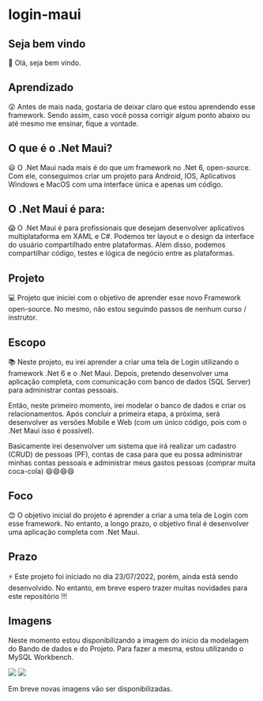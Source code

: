 # login-maui
## Seja bem vindo

👋 Olá, seja bem vindo.

## Aprendizado

😲 Antes de mais nada, gostaria de deixar claro que estou aprendendo esse framework. Sendo assim, caso você possa corrigir algum ponto abaixo ou até mesmo me ensinar, fique a vontade.

## O que é o .Net Maui?

😃 O .Net Maui nada mais é do que um framework no .Net 6, open-source. Com ele, conseguimos criar um projeto para Android, IOS, Aplicativos Windows e MacOS com uma interface única e apenas um código.

## O .Net Maui é para:

😱 O .Net Maui é para profissionais que desejam desenvolver aplicativos multiplataforma em XAML e C#. Podemos ter layout e o design da interface do usuário compartilhado entre plataformas. Além disso, podemos compartilhar código, testes e lógica de negócio entre as plataformas.

## Projeto

💻 Projeto que iniciei com o objetivo de aprender esse novo Framework open-source. No mesmo, não estou seguindo passos de nenhum curso / instrutor.

## Escopo

📚 Neste projeto, eu irei aprender a criar uma tela de Login utilizando o framework .Net 6 e o .Net Maui. Depois, pretendo desenvolver uma aplicação completa, com comunicação com banco de dados (SQL Server) para administrar contas pessoais.

Então, neste primeiro momento, irei modelar o banco de dados e criar os relacionamentos. Após concluir a primeira etapa, a próxima, será desenvolver as versões Mobile e Web (com um único código, pois com o .Net Maui isso é possível). 

Basicamente irei desenvolver um sistema que irá realizar um cadastro (CRUD) de pessoas (PF), contas de casa para que eu possa administrar minhas contas pessoais e administrar meus gastos pessoas (comprar muita coca-cola) 😄😄😄😄

## Foco

😊 O objetivo inicial do projeto é aprender a criar a uma tela de Login com esse framework. No entanto, a longo prazo, o objetivo final é desenvolver uma aplicação completa com .Net Maui.

## Prazo

⚡ Este projeto foi iniciado no dia 23/07/2022, porém, ainda está sendo desenvolvido. No entanto, em breve espero trazer muitas novidades para este repositório !!!

## Imagens

Neste momento estou disponibilizando a imagem do início da modelagem do Bando de dados e do Projeto. Para fazer a mesma, estou utilizando o MySQL Workbench.

 <img src= https://i.ibb.co/TT1PHYC/Maui.jpg />
 <img src= https://i.ibb.co/DkJRNHY/Modelagem-App-Contas.jpg />                                                         
                                                                       
Em breve novas imagens vão ser disponibilizadas.

